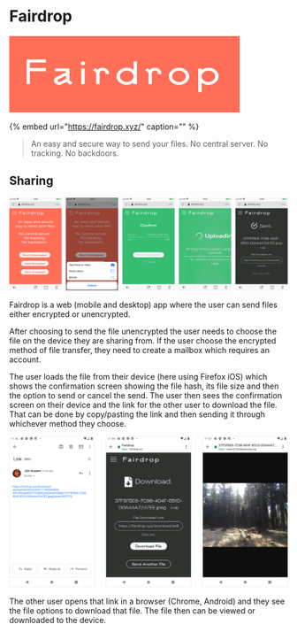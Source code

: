 # Fairdrop

![](../../.gitbook/assets/fairdrop-icon.png)

{% embed url="https://fairdrop.xyz/" caption="" %}

> An easy and secure way to send your files. No central server. No tracking. No backdoors.

## Sharing

![](../../.gitbook/assets/fairdrop-upload.png)

Fairdrop is a web \(mobile and desktop\) app where the user can send files either encrypted or unencrypted.

After choosing to send the file unencrypted the user needs to choose the file on the device they are sharing from. If the user choose the encrypted method of file transfer, they need to create a mailbox which requires an account.

The user loads the file from their device \(here using Firefox iOS\) which shows the confirmation screen showing the file hash, its file size and then the option to send or cancel the send. The user then sees the confirmation screen on their device and the link for the other user to download the file. That can be done by copy/pasting the link and then sending it through whichever method they choose.

![](../../.gitbook/assets/fairdrop-download.png)

The other user opens that link in a browser \(Chrome, Android\) and they see the file options to download that file. The file then can be viewed or downloaded to the device.

